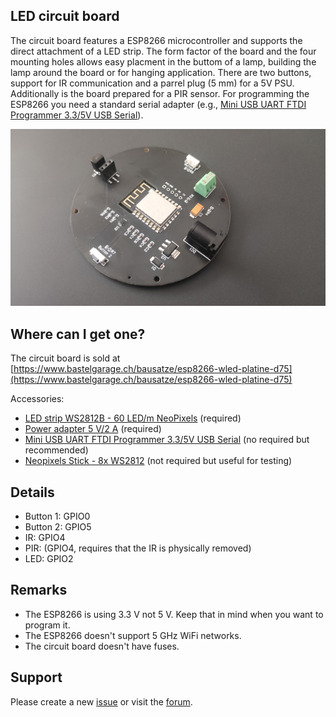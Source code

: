 ## LED circuit board

The circuit board features a ESP8266 microcontroller and supports the direct attachment of a LED strip. The form factor of the board and the four mounting holes allows easy placment in the buttom of a lamp, building the lamp around the board or for hanging application. There are two buttons, support for IR communication and a parrel plug (5 mm) for a 5V PSU. Additionally is the board prepared for a PIR sensor. For programming the ESP8266 you need a standard serial adapter (e.g., [Mini USB UART FTDI Programmer 3.3/5V USB Serial](https://www.bastelgarage.ch/mini-usb-uart-ftdi-programmer-3-3-5v-usb-serial)).

![Picture of the LED circuit board](./assets/img/led-circuit-board.jpg)

## Where can I get one?

The circuit board is sold at [https://www.bastelgarage.ch/bausatze/esp8266-wled-platine-d75](https://www.bastelgarage.ch/bausatze/esp8266-wled-platine-d75)

Accessories:

- [LED strip WS2812B - 60 LED/m NeoPixels](https://www.bastelgarage.ch/ws2812b-60led-m-led-neopixel-strip-0-165m) (required)
- [Power adapter 5 V/2 A](https://www.bastelgarage.ch/5v-dc-2000ma-stecknetzteil-ac-dc-adapter-5-5mm-2-1mm-stecker) (required)
- [Mini USB UART FTDI Programmer 3.3/5V USB Serial](https://www.bastelgarage.ch/mini-usb-uart-ftdi-programmer-3-3-5v-usb-serial) (no required but recommended)
- [Neopixels Stick - 8x WS2812](https://www.bastelgarage.ch/neopixel-stick-8x-ws2812-rgb-led) (not required but useful for testing)

## Details

- Button 1: GPIO0
- Button 2: GPIO5
- IR: GPIO4
- PIR: (GPIO4, requires that the IR is physically removed)
- LED: GPIO2

## Remarks

- The ESP8266 is using 3.3 V not 5 V. Keep that in mind when you want to program it.
- The ESP8266 doesn't support 5 GHz WiFi networks.
- The circuit board doesn't have fuses.

## Support

Please create a new [issue](https://github.com/bastelgarage/led-circuit-board/issues) or visit the [forum](https://forum.bastelgarage.ch/).
